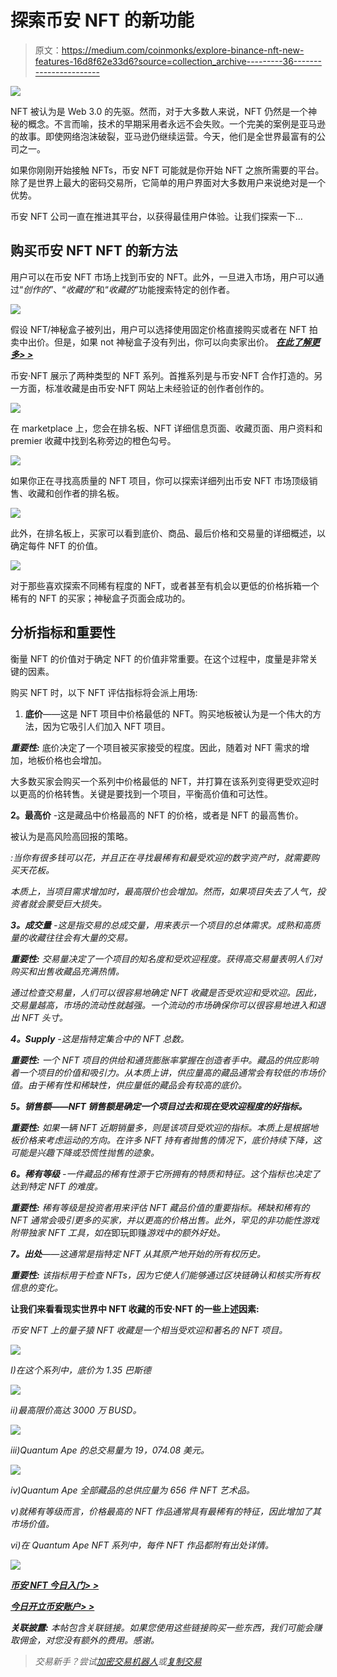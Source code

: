 # 探索币安 NFT 的新功能

> 原文：<https://medium.com/coinmonks/explore-binance-nft-new-features-16d8f62e33d6?source=collection_archive---------36----------------------->

![](img/8255fe7661c84f74a8589cbe3e925a3f.png)

NFT 被认为是 Web 3.0 的先驱。然而，对于大多数人来说，NFT 仍然是一个神秘的概念。不言而喻，技术的早期采用者永远不会失败。一个完美的案例是亚马逊的故事。即使网络泡沫破裂，亚马逊仍继续运营。今天，他们是全世界最富有的公司之一。

如果你刚刚开始接触 NFTs，币安 NFT 可能就是你开始 NFT 之旅所需要的平台。除了是世界上最大的密码交易所，它简单的用户界面对大多数用户来说绝对是一个优势。

币安 NFT 公司一直在推进其平台，以获得最佳用户体验。让我们探索一下…

## 购买币安 NFT NFT 的新方法

用户可以在币安 NFT 市场上找到币安的 NFT。此外，一旦进入市场，用户可以通过“*创作的*”、“*收藏的*”和“*收藏的*”功能搜索特定的创作者。

![](img/e77d37a0b63abc3823b0f46c7eb6e1df.png)

假设 NFT/神秘盒子被列出，用户可以选择使用固定价格直接购买或者在 NFT 拍卖中出价。但是，如果 not 神秘盒子没有列出，你可以向卖家出价。 [***在此了解更多> >***](https://www.binance.com/en/support/faq/777d6487fb7b491696571e3cbf3518f7?ref=431277160)

币安·NFT 展示了两种类型的 NFT 系列。首推系列是与币安·NFT 合作打造的。另一方面，标准收藏是由币安·NFT 网站上未经验证的创作者创作的。

![](img/3e740d572dc96452347b5433a27581ac.png)

在 marketplace 上，您会在排名板、NFT 详细信息页面、收藏页面、用户资料和 premier 收藏中找到名称旁边的橙色勾号。

![](img/68607e108df9712584ec4b57611a3908.png)

如果你正在寻找高质量的 NFT 项目，你可以探索详细列出币安 NFT 市场顶级销售、收藏和创作者的排名板。

![](img/023e8dcc7ed51678a6e68c477c0a8a15.png)

此外，在排名板上，买家可以看到底价、商品、最后价格和交易量的详细概述，以确定每件 NFT 的价值。

![](img/c43a8b72e8625b7d348504a4fd48af61.png)

对于那些喜欢探索不同稀有程度的 NFT，或者甚至有机会以更低的价格拆箱一个稀有的 NFT 的买家；神秘盒子页面会成功的。

## 分析指标和重要性

衡量 NFT 的价值对于确定 NFT 的价值非常重要。在这个过程中，度量是非常关键的因素。

购买 NFT 时，以下 NFT 评估指标将会派上用场:

1.  **底价**——这是 NFT 项目中价格最低的 NFT。购买地板被认为是一个伟大的方法，因为它吸引人们加入 NFT 项目。

***重要性:*** 底价决定了一个项目被买家接受的程度。因此，随着对 NFT 需求的增加，地板价格也会增加。

大多数买家会购买一个系列中价格最低的 NFT，并打算在该系列变得更受欢迎时以更高的价格转售。关键是要找到一个项目，平衡高价值和可达性。

**2。最高价** -这是藏品中价格最高的 NFT 的价格，或者是 NFT 的最高售价。

被认为是高风险高回报的策略。

*:当你有很多钱可以花，并且正在寻找最稀有和最受欢迎的数字资产时，就需要购买天花板。*

*本质上，当项目需求增加时，最高限价也会增加。然而，如果项目失去了人气，投资者就会蒙受巨大损失。*

***3。成交量** -这是指交易的总成交量，用来表示一个项目的总体需求。成熟和高质量的收藏往往会有大量的交易。*

****重要性:*** 交易量决定了一个项目的知名度和受欢迎程度。获得高交易量表明人们对购买和出售收藏品充满热情。*

*通过检查交易量，人们可以很容易地确定 NFT 收藏是否受欢迎和受欢迎。因此，交易量越高，市场的流动性就越强。一个流动的市场确保你可以很容易地进入和退出 NFT 头寸。*

***4。Supply** -这是指特定集合中的 NFT 总数。*

****重要性:*** 一个 NFT 项目的供给和通货膨胀率掌握在创造者手中。藏品的供应影响着一个项目的价值和吸引力。从本质上讲，供应量高的藏品通常会有较低的市场价值。由于稀有性和稀缺性，供应量低的藏品会有较高的底价。*

***5。销售额——NFT 销售额是确定一个项目过去和现在受欢迎程度的好指标。***

****重要性:*** 如果一辆 NFT 近期销量多，则是该项目受欢迎的指标。本质上是根据地板价格来考虑运动的方向。在许多 NFT 持有者抛售的情况下，底价持续下降，这可能是兴趣下降或恐慌性抛售的迹象。*

***6。稀有等级** -一件藏品的稀有性源于它所拥有的特质和特征。这个指标也决定了达到特定 NFT 的难度。*

****重要性:*** 稀有等级是投资者用来评估 NFT 藏品价值的重要指标。稀缺和稀有的 NFT 通常会吸引更多的买家，并以更高的价格出售。此外，罕见的非功能性游戏附带独家 NFT 工具，如在*即玩即赚*游戏中的额外好处。*

***7。出处**——这通常是指特定 NFT 从其原产地开始的所有权历史。*

****重要性:*** 该指标用于检查 NFTs，因为它使人们能够通过区块链确认和核实所有权信息的变化。*

****让我们来看看现实世界中 NFT 收藏的币安·NFT 的一些上述因素:****

*币安 NFT 上的量子猿 NFT 收藏是一个相当受欢迎和著名的 NFT 项目。*

*![](img/210a4ee07316ddf4ca4fe641d25b5bda.png)*

*I)在这个系列中，底价为 1.35 巴斯德*

*![](img/a31ecaff25cd749a2d329687ca1984cd.png)*

*ii)最高限价高达 3000 万 BUSD。*

*![](img/94543be75d63f386ecfd8728656debe7.png)*

*iii)Quantum Ape 的总交易量为 19，074.08 美元。*

*![](img/381597a744bc795206180ceaaa5d13ed.png)*

*iv)Quantum Ape 全部藏品的总供应量为 656 件 NFT 艺术品。*

*v)就稀有等级而言，价格最高的 NFT 作品通常具有最稀有的特征，因此增加了其市场价值。*

*vi)在 Quantum Ape NFT 系列中，每件 NFT 作品都附有出处详情。*

*![](img/2e7c1f6e6705fb9fcd1a821bc863ba01.png)*

*[***币安 NFT 今日入门> >***](https://www.binance.com/en/nft?ref=431277160)*

*[***今日开立币安账户> >***](https://accounts.binance.com/en/register?ref=431277160)*

****关联披露:*** *本帖包含关联链接。如果您使用这些链接购买一些东西，我们可能会赚取佣金，对您没有额外的费用。感谢*。*

> *交易新手？尝试[加密交易机器人](/coinmonks/crypto-trading-bot-c2ffce8acb2a)或[复制交易](/coinmonks/top-10-crypto-copy-trading-platforms-for-beginners-d0c37c7d698c)*